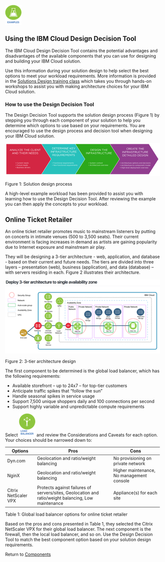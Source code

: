![Examples](/images/examples_icon.png)

## Using the IBM Cloud Design Decision Tool

The IBM Cloud Design Decision Tool contains the potential advantages and disadvantages of the available components that you can use for designing and building your IBM Cloud solution.  

Use this information during your solution design to help select the best options to meet your workload requirements.  More information is provided in the [Solutions Design training class](http://www.softlayer.com/training-courses) which takes you through hands-on workshops to assist you with making architecture choices for your IBM Cloud solution.

### How to use the Design Decision Tool

The Design Decision Tool supports the solution design process (Figure 1) by stepping you through each component of your solution to help you determine which options to use based on your requirements.  You are encouraged to use the design process and decision tool when designing your IBM Cloud solution.

![Figure 1: Solution design process](/images/figure1.png)

Figure 1: Solution design process

A high-level example workload has been provided to assist you with learning how to use the Design Decision Tool. After reviewing the example you can then apply the concepts to your workload.

## Online Ticket Retailer

An online ticket retailer promotes music to mainstream listeners by putting on concerts in intimate venues (500 to 3,500 seats). Their current environment is facing increases in demand as artists are gaining popularity due to Internet exposure and mainstream air play.

They will be designing a 3-tier architecture - web, application, and database - based on their current and future needs. The tiers are divided into three layers – presentation (web), business (application), and data (database) – with servers residing in each. Figure 2 illustrates their architecture.

![Figure 2: 3-tier architecture design](/images/figure3.png)

Figure 2: 3-tier architecture design

The first component to be determined is the global load balancer, which has the following requirements:

* Available storefront – up to 24x7 – for top-tier customers
* Anticipate traffic spikes that “follow the sun”
* Handle seasonal spikes in service usage
* Support 7,500 unique shoppers daily and 100 connections per second
* Support highly variable and unpredictable compute requirements

Select [![Load Balancers](/images/load_balancer_icon.png)](load_balancer.md) and review the Considerations and Caveats for each option.  Your choices should be narrowed down to:

| Options | Pros | Cons |
| --- | --- | --- |
| Dyn.com | Geolocation and ratio/weight balancing | No provisioning on private network |
| NginX | Geolocation and ratio/weight balancing | Higher maintenance, No management console |
| Citrix NetScaler VPX | Protects against failures of servers/sites, Geolocation and ratio/weight balancing, Low maintenance | Appliance(s) for each site |

Table 1: Global load balancer options for online ticket retailer

Based on the pros and cons presented in Table 1, they selected the Citrix NetScaler VPX for their global load balancer. The next component is the firewall, then the local load balancer, and so on. Use the Design Decision Tool to match the best component option based on your solution design requirements. 

Return to [Components](README.md)
